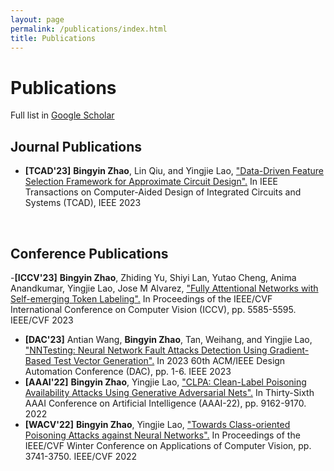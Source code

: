 ```yaml
---
layout: page
permalink: /publications/index.html
title: Publications
---
```


# Publications

Full list in [Google Scholar](https://scholar.google.com/citations?user=wAOPAEoAAAAJ&hl=en)

## Journal Publications
- **[TCAD'23]** **Bingyin Zhao**, Lin Qiu, and Yingjie Lao, ["Data-Driven Feature Selection Framework for Approximate Circuit Design".](https://ieeexplore.ieee.org/stamp/stamp.jsp?arnumber=10077732)  In IEEE Transactions on Computer-Aided Design of Integrated Circuits and Systems (TCAD), IEEE 2023

<br>

## Conference Publications

-**[ICCV'23]** **Bingyin Zhao**, Zhiding Yu, Shiyi Lan, Yutao Cheng, Anima Anandkumar, Yingjie Lao, Jose M Alvarez, ["Fully Attentional Networks with Self-emerging Token Labeling".](https://openaccess.thecvf.com/content/ICCV2023/papers/Zhao_Fully_Attentional_Networks_with_Self-emerging_Token_Labeling_ICCV_2023_paper.pdf) In Proceedings of the IEEE/CVF International Conference on Computer Vision (ICCV), pp. 5585-5595. IEEE/CVF 2023
- **[DAC'23]** Antian Wang, **Bingyin Zhao**, Tan, Weihang, and Yingjie Lao, ["NNTesting: Neural Network Fault Attacks Detection Using Gradient-Based Test Vector Generation".](https://ieeexplore.ieee.org/abstract/document/10247885)  In 2023 60th ACM/IEEE Design Automation Conference (DAC), pp. 1-6. IEEE 2023
- **[AAAI'22]** **Bingyin Zhao**, Yingjie Lao, ["CLPA: Clean-Label Poisoning Availability Attacks Using Generative Adversarial Nets".](https://ojs.aaai.org/index.php/AAAI/article/view/20902)  In Thirty-Sixth AAAI Conference on Artificial Intelligence (AAAI-22), pp. 9162-9170. 2022
- **[WACV'22]** **Bingyin Zhao**, Yingjie Lao, ["Towards Class-oriented Poisoning Attacks against Neural Networks".](https://openaccess.thecvf.com/content/WACV2022/papers/Zhao_Towards_Class-Oriented_Poisoning_Attacks_Against_Neural_Networks_WACV_2022_paper.pdf)  In Proceedings of the IEEE/CVF Winter Conference on Applications of Computer Vision, pp. 3741-3750. IEEE/CVF 2022



<!---
<br>



## Patent

- Keshab K. Parhi, Xinmiao Zhang, **Tan, Weihang**., Antian Wang and Yingjie Lao., Regents of the University of Minnesota, Ohio State Innovation Foundation and Clemson University Research Foundation, 2023. [LOW-LATENCY POLYNOMIAL MODULO MULTIPLICATION OVER RING.](https://www.freepatentsonline.com/y2023/0236801.html) U.S. Patent Application 17/582,560.

<br>



## Recent Accepted Papers

- **[ICCAD'23]** **Tan, Weihang**, Yingjie Lao, and Keshab K. Parhi. ["KyberMat: Efficient Accelerator for Matrix-Vector Polynomial Multiplication in CRYSTALS-Kyber Scheme via NTT and Polyphase Decomposition."](https://iccad.com/accepted-papers) Accepted by 2023 IEEE/ACM International Conference on Computer-Aided Design (ICCAD), 2023.


## Preprint Papers

- **Tan, Weihang**, Sin-Wei Chiu, Antian Wang, Yingjie Lao, and Keshab K. Parhi. ["PaReNTT: Low-Latency Parallel Residue Number System and NTT-Based Long Polynomial Modular Multiplication for Homomorphic Encryption."](https://arxiv.org/abs/2303.02237) arXiv preprint arXiv:2303.02237 (2023).
-->





